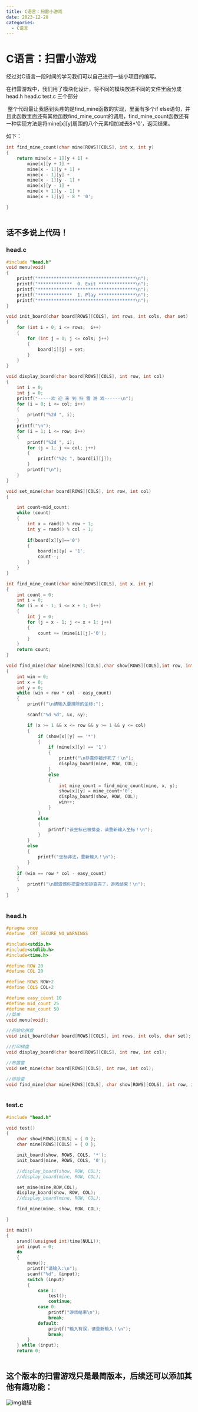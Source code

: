 ```yaml
---
title: C语言：扫雷小游戏 
date: 2023-12-28
categories:
  - C语言
---
```

# C语言：扫雷小游戏   

  经过对C语言一段时间的学习我们可以自己进行一些小项目的编写。

​     在扫雷游戏中，我们用了模块化设计，将不同的模块放进不同的文件里面分成head.h head.c test.c 三个部分

​    整个代码最让我感到头疼的是find_mine函数的实现，里面有多个if else语句，并且此函数里面还有其他函数find_mine_count的调用，find_mine_count函数还有一种实现方法是将mine[x][y]周围的八个元素相加减去8*'0'，返回结果。

如下：

```cpp
int find_mine_count(char mine[ROWS][COLS], int x, int y)
{
	return mine[x + 1][y + 1] +
		mine[x][y + 1] +
		mine[x - 1][y + 1] +
		mine[x - 1][y] +
		mine[x - 1][y - 1] +
		mine[x][y - 1] +
		mine[x + 1][y - 1] +
		mine[x + 1][y] - 8 * '0';

}
```

![点击并拖拽以移动](data:image/gif;base64,R0lGODlhAQABAPABAP///wAAACH5BAEKAAAALAAAAAABAAEAAAICRAEAOw==)

##     话不多说上代码！

### head.c

```cpp
#include "head.h"
void menu(void)
{
	printf("*************************************\n");
	printf("*************  0. Exit **************\n");
	printf("*************************************\n");
	printf("*************  1. Play **************\n");
	printf("*************************************\n");
}

void init_board(char board[ROWS][COLS], int rows, int cols, char set)
{
	for (int i = 0; i <= rows;  i++)
	{
		for (int j = 0; j <= cols; j++)
		{
			board[i][j] = set;
		}
	}
}

void display_board(char board[ROWS][COLS], int row, int col)
{
	int i = 0;
	int j = 0;
	printf("-----欢 迎 来 到 扫 雷 游 戏------\n");
	for (i = 0; i <= col; i++)
	{
		printf("%2d ", i);
	}
	printf("\n");
	for (i = 1; i <= row; i++)
	{
		printf("%2d ", i);
		for (j = 1; j <= col; j++)
		{
			printf("%2c ", board[i][j]);
		}
		printf("\n");
	}
}

void set_mine(char board[ROWS][COLS], int row, int col)
{

	int count=mid_count;
	while (count)
	{
		int x = rand() % row + 1;
		int y = rand() % col + 1;
	
		if(board[x][y]=='0')
		{
			board[x][y] = '1';
			count--;
		}
	}
}

int find_mine_count(char mine[ROWS][COLS], int x, int y)
{
	int count = 0;
	int i = 0;
	for (i = x - 1; i <= x + 1; i++)
	{
		int j = 0;
		for (j = x - 1; j <= x + 1; j++)
		{
			count += (mine[i][j]-'0');
		}
	}
	return count;
}

void find_mine(char mine[ROWS][COLS],char show[ROWS][COLS],int row, int col)
{
	int win = 0;
	int x = 0;
	int y = 0;
	while (win < row * col - easy_count)
	{
		printf("\n请输入要排除的坐标:");

		scanf("%d %d", &x, &y);

		if (x >= 1 && x <= row && y >= 1 && y <= col)
		{
			if (show[x][y] == '*')
			{
				if (mine[x][y] == '1')
				{
					printf("\n恭喜你被炸死了！\n");
					display_board(mine, ROW, COL);
				}
				else
				{
					int mine_count = find_mine_count(mine, x, y);
					show[x][y] = mine_count+'0';
					display_board(show, ROW, COL);
					win++;
				}
			}
			else
			{
				printf("该坐标已被排查，请重新输入坐标！\n");
			}
		}
		else
		{
			printf("坐标非法，重新输入！\n");
		}
	}
	if (win == row * col - easy_count)
	{
		printf("\n很遗憾你把雷全部排查完了，游戏结束！\n");
	}
}
```

![点击并拖拽以移动](data:image/gif;base64,R0lGODlhAQABAPABAP///wAAACH5BAEKAAAALAAAAAABAAEAAAICRAEAOw==)

###  head.h

```cpp
#pragma once
#define _CRT_SECURE_NO_WARNINGS

#include<stdio.h>
#include<stdlib.h>
#include<time.h>

#define ROW 20
#define COL 20

#define ROWS ROW+2
#define COLS COL+2

#define easy_count 10
#define mid_count 25
#define max_count 50
//菜单
void menu(void);

//初始化棋盘
void init_board(char board[ROWS][COLS], int rows, int cols, char set);

//打印棋盘
void display_board(char board[ROWS][COLS], int row, int col);

//布置雷
void set_mine(char board[ROWS][COLS], int row, int col);

//排除雷
void find_mine(char mine[ROWS][COLS], char show[ROWS][COLS], int row, int col);
```

![点击并拖拽以移动](data:image/gif;base64,R0lGODlhAQABAPABAP///wAAACH5BAEKAAAALAAAAAABAAEAAAICRAEAOw==)

###  test.c

```cpp
#include "head.h"

void test()
{
	char show[ROWS][COLS] = { 0 };
	char mine[ROWS][COLS] = { 0 };

	init_board(show, ROWS, COLS, '*');
	init_board(mine, ROWS, COLS, '0');

	//display_board(show, ROW, COL);
	//display_board(mine, ROW, COL);

	set_mine(mine,ROW,COL);
	display_board(show, ROW, COL);
	//display_board(mine, ROW, COL);

	find_mine(mine, show, ROW, COL);

}

int main()
{
	srand((unsigned int)time(NULL));
	int input = 0;
	do
	{
		menu();
		printf("请输入:\n");
		scanf("%d", &input);
		switch (input)
		{
			case 1:
				test(); 
				continue;
			case 0:
				printf("游戏结束\n"); 
				break;
			default:
				printf("输入有误，请重新输入！\n"); 
				break;
		}
	} while (input);
	return 0;
```

![点击并拖拽以移动](data:image/gif;base64,R0lGODlhAQABAPABAP///wAAACH5BAEKAAAALAAAAAABAAEAAAICRAEAOw==)

## 这个版本的扫雷游戏只是最简版本，后续还可以添加其他有趣功能：

![img](https://raw.githubusercontent.com/QinMou000/pic/main/2169590e4c7f1ad17c6573517e229fb1.png)![点击并拖拽以移动](data:image/gif;base64,R0lGODlhAQABAPABAP///wAAACH5BAEKAAAALAAAAAABAAEAAAICRAEAOw==)编辑